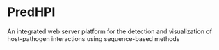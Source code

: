 # PredHPI
An integrated web server platform for the detection and visualization of host-pathogen interactions using sequence-based methods
